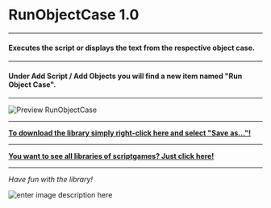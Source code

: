 # RunObjectCase 1.0
---
#### Executes the script or displays the text from the respective object case.
---
#### Under Add Script / Add Objects you will find a new item named "Run Object Case".
---

![Preview RunObjectCase](https://raw.githubusercontent.com/scriptgames/quest_libraries/master/RunObjectCase/readme/RunObjectCase.gif)

---
**[To download the library simply right-click here and select "Save as..."!](https://github.com/scriptgames/quest_libraries/raw/master/RunObjectCase/RunObjectCase.aslx)**

---
**[You want to see all libraries of scriptgames? Just click here!](https://github.com/scriptgames/quest_libraries)**

---

*Have fun with the library!*

![enter image description here](https://raw.githubusercontent.com/scriptgames/quest_libraries/master/scriptgames.png)